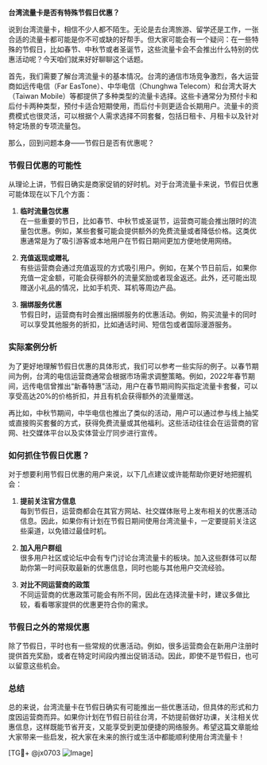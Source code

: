 **台湾流量卡是否有特殊节假日优惠？**

说到台湾流量卡，相信不少人都不陌生。无论是去台湾旅游、留学还是工作，一张合适的流量卡都可能是你不可或缺的好帮手。但大家可能会有一个疑问：在一些特殊的节假日，比如春节、中秋节或者圣诞节，这些流量卡会不会推出什么特别的优惠活动呢？今天咱们就来好好聊聊这个话题。

首先，我们需要了解台湾流量卡的基本情况。台湾的通信市场竞争激烈，各大运营商如远传电信（Far EasTone）、中华电信（Chunghwa Telecom）和台湾大哥大（Taiwan Mobile）等都提供了多种类型的流量卡选择。这些卡通常分为预付卡和后付卡两种类型，预付卡适合短期使用，而后付卡则更适合长期用户。流量卡的资费模式也很灵活，可以根据个人需求选择不同套餐，包括日租卡、月租卡以及针对特定场景的专项流量包。

那么，回到问题本身——节假日是否有优惠呢？

### 节假日优惠的可能性

从理论上讲，节假日确实是商家促销的好时机。对于台湾流量卡来说，节假日优惠可能体现在以下几个方面：

1. **临时流量包优惠**  
   在一些重要的节日，比如春节、中秋节或圣诞节，运营商可能会推出限时的流量包优惠。例如，某些套餐可能会提供额外的免费流量或者降低价格。这类优惠通常是为了吸引游客或本地用户在节假日期间更加方便地使用网络。

2. **充值返现或赠礼**  
   有些运营商会通过充值返现的方式吸引用户。例如，在某个节日前后，如果你充值一定金额，可能会获得额外的流量奖励或者现金返还。此外，还可能出现赠送小礼品的情况，比如手机壳、耳机等周边产品。

3. **捆绑服务优惠**  
   节假日时，运营商有时会推出捆绑服务的优惠活动。例如，购买流量卡的同时可以享受其他服务的折扣，比如通话时间、短信包或者国际漫游服务。

### 实际案例分析

为了更好地理解节假日优惠的具体形式，我们可以参考一些实际的例子。以春节期间为例，台湾的电信运营商通常会根据市场需求调整策略。例如，2022年春节期间，远传电信曾推出“新春特惠”活动，用户在春节期间购买指定流量卡套餐，可以享受高达20%的价格折扣，并且有机会获得额外的流量赠送。

再比如，中秋节期间，中华电信也推出了类似的活动，用户可以通过参与线上抽奖或直接购买套餐的方式，获得免费流量或其他福利。这些活动往往会在运营商的官网、社交媒体平台以及实体营业厅同步进行宣传。

### 如何抓住节假日优惠？

对于想要利用节假日优惠的用户来说，以下几点建议或许能帮助你更好地把握机会：

1. **提前关注官方信息**  
   每到节假日，运营商都会在其官方网站、社交媒体账号上发布相关的优惠活动信息。因此，如果你有计划在节假日期间使用台湾流量卡，一定要提前关注这些渠道，以免错过最佳时机。

2. **加入用户群组**  
   很多用户社区或论坛中会有专门讨论台湾流量卡的板块。加入这些群体可以帮助你第一时间获取最新的优惠信息，同时也能与其他用户交流经验。

3. **对比不同运营商的政策**  
   不同运营商的优惠政策可能会有所不同，因此在选择流量卡时，建议多做比较，看看哪家提供的优惠更符合你的需求。

### 节假日之外的常规优惠

除了节假日，平时也有一些常规的优惠活动。例如，很多运营商会在新用户注册时提供首充奖励，或者在特定时间段内推出促销活动。因此，即使不是节假日，也可以留意这些机会。

### 总结

总的来说，台湾流量卡在节假日确实有可能推出一些优惠活动，但具体的形式和力度因运营商而异。如果你计划在节假日前往台湾，不妨提前做好功课，关注相关优惠信息，这样既能节省开支，又能享受到更加便捷的网络服务。希望这篇文章能给大家带来一些启发，祝大家在未来的旅行或生活中都能顺利使用台湾流量卡！

[TG💪+ @jx0703 ![Image](https://github.com/user-attachments/assets/dbca1d08-cadb-493c-b0ec-ad6f7a83f270)]